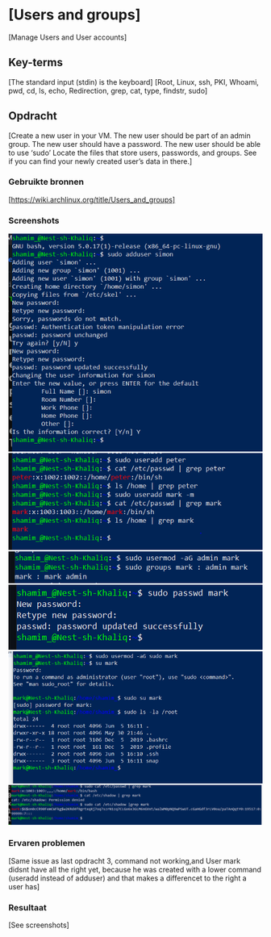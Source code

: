 # [Users and groups]
[Manage Users and User accounts]

## Key-terms
[The standard input (stdin) is the keyboard] 
[Root, Linux, ssh, PKI, Whoami, pwd, cd, ls, echo, Redirection, grep, cat, type, findstr, sudo]

## Opdracht
[Create a new user in your VM. 
The new user should be part of an admin group.
The new user should have a password.
The new user should be able to use ‘sudo’
Locate the files that store users, passwords, and groups. See if you can find your newly created user’s data in there.]

### Gebruikte bronnen
[https://wiki.archlinux.org/title/Users_and_groups] 

### Screenshots
![Newuser_simon](/00_includes/Linux/Linux_opdracht4/Newuser_simon.PNG) ![Newuser-homedirectory](/00_includes/Linux/Linux_opdracht4/Newuser_homedirectory.PNG) ![Newuser_mark_admin](/00_includes/Linux/Linux_opdracht4/Newuser_mark_admin.PNG) ![Newuser_passwd_group](/00_includes/Linux/Linux_opdracht4/Newuser_passwd_group.PNG) ![Sudo_rechten_mark](/00_includes/Linux/Linux_opdracht4/Sudo_Rechten_Mark.PNG)![Newuser_data](/00_includes/Linux/Linux_opdracht4/Newuser_data.PNG)

### Ervaren problemen
[Same issue as last opdracht 3, command not working,and User mark didsnt have all the right yet, because he was created with a lower command (useradd instead of adduser) and that makes a differencet to the right a user has]

### Resultaat
[See screenshots]